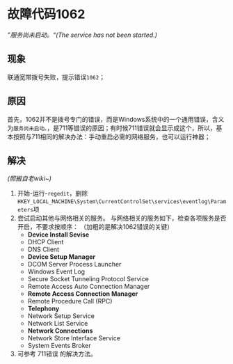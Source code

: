 # 故障代码1062
*”服务尚未启动。“(The service has not been started.)*

## 现象
联通宽带拨号失败，提示错误`1062`；

## 原因
首先，1062并不是拨号专门的错误，而是Windows系统中的一个通用错误，含义为`服务尚未启动。`，是711等错误的原因；有时候711错误就会显示成这个，所以，基本按照与711相同的解决办法：手动重启必需的网络服务，也可以运行神器；

## 解决

*(照搬自老wiki~)*



1. 开始-运行-`regedit`，删除`HKEY_LOCAL_MACHINE\System\CurrentControlSet\services\eventlog\Parameters`项
2. 尝试启动其他与网络相关的服务。
	与网络相关的服务如下，检查各项服务是否开启，不要求按顺序：
	（加粗的是解决1062错误的关键）
	- **Device Install Sevise**
	- DHCP Client
	- DNS Client
	- **Device Setup Manager**
	- DCOM Server Process Launcher
	- Windows Event Log
	- Secure Socket Tunneling Protocol Service
	- Remote Access Auto Connection Manager
	- **Remote Access Connection Manager**
	- Remote Procedure Call (RPC)
	- **Telephony**
	- Network Setup Service
	- Network List Service
	- **Network Connections**
	- Network Store Interface Service
	- System Events Broker  
3. 可参考 711错误 的解决方法。
